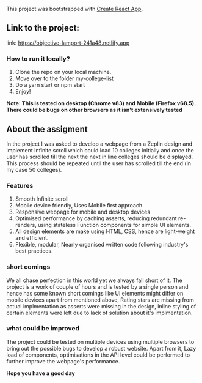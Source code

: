 This project was bootstrapped with [Create React App](https://github.com/facebook/create-react-app).

## Link to the project: 
link: https://objective-lamport-241a48.netlify.app

### How to run it locally?
  1) Clone the repo on your local machine.
  2) Move over to the folder my-college-list
  3) Do a yarn start or npm start
  4) Enjoy!

**Note: This is tested on desktop (Chrome v83) and Mobile (Firefox v68.5).  There could be bugs on other browsers as it isn't extensively tested**

## About the assigment

In the project I was asked to develop a webpage from a Zeplin design and implement Infinite scroll which could load 10 colleges
initially and once the user has scrolled till the next the next in line colleges should be displayed. This process should
be repeated until the user has scrolled till the end (in my case 50 colleges).

### Features
  1) Smooth Infinite scroll
  2) Mobile device friendly, Uses Mobile first approach
  3) Responsive webpage for mobile and desktop devices
  4) Optimised performance by caching asserts, reducing redundant re-renders, using stateless Function components
     for simple UI elements.
  5) All design elements are make using HTML, CSS, hence are light-weight and efficient.
  6) Flexible, modular, Nearly organised written code following industry's best practices.

### short comings

We all chase perfection in this world yet we always fall short of it. The project is a work of couple of hours and is tested by a single person and hence
has some known short comings like UI elements might differ on mobile devices apart from mentioned above, Rating stars are missing from actual implmentation
as asserts were missing in the design, inline styling of certain elements were left due to lack of solution about it's implmentation.

### what could be improved

The project could be tested on multiple devices using multiple browsers to bring out the possible bugs to develop a robust website. Apart from it, Lazy load of
components, optimisations in the API level could be performed to further improve the webpage's performance.


**Hope you have a good day**


